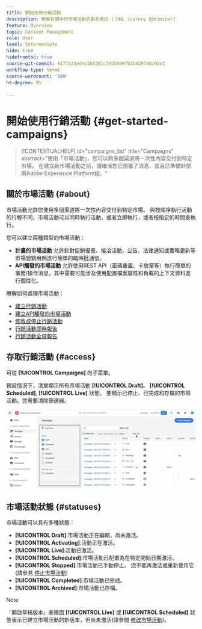 ```yaml
---
title: 開始使用行銷活動
description: 瞭解有關中的市場活動的更多資訊 [!DNL Journey Optimizer]
feature: Overview
topic: Content Management
role: User
level: Intermediate
hide: true
hidefromtoc: true
source-git-commit: 6177a33edeb3b8381c3eb5609762b4d974dc93e3
workflow-type: tm+mt
source-wordcount: '300'
ht-degree: 8%

---
```



# 開始使用行銷活動 {#get-started-campaigns}

>[!CONTEXTUALHELP]
>id="campaigns_list"
>title="Campaigns"
>abstract="使用「市場活動」，您可以跨多個渠道將一次性內容交付到特定市場。 在建立新市場活動之前，請確保您已預置了消息，並且已準備好使用Adobe Experience Platform段。"

## 關於市場活動 {#about}

市場活動允許您使用多個渠道將一次性內容交付到特定市場。 與按順序執行活動的行程不同，市場活動可以同時執行活動，或者立即執行，或者按指定的時間表執行。

您可以建立兩種類型的市場活動：

* **計畫的市場活動** 允許針對促銷優惠、接洽活動、公告、法律通知或策略更新等市場營銷用例進行簡單的臨時批通信。
* **API觸發的市場活動** 允許使用REST API（密碼重置、卡放棄等）執行簡單的事務/操作消息，其中需要可能涉及使用配置檔案屬性和負載的上下文資料進行個性化。

瞭解如何處理市場活動：
* [建立行銷活動](create-campaign.md)
* [建立API觸發的市場活動](api-triggered-campaigns.md)
* [修改或停止行銷活動](modify-stop-campaign.md)
* [行銷活動即時報告](campaign-live-report.md)
* [行銷活動全域報告](campaign-global-report.md)

## 存取行銷活動 {#access}

可從 **[!UICONTROL Campaigns]** 的子菜單。

預設情況下，清單顯示所有市場活動 **[!UICONTROL Draft]**。 **[!UICONTROL Scheduled]**, **[!UICONTROL Live]** 狀態。 要顯示已停止、已完成和存檔的市場活動，您需要清除篩選器。

![](assets/create-campaign-list.png)

## 市場活動狀態 {#statuses}

市場活動可以具有多種狀態：

* **[!UICONTROL Draft]**:市場活動正在編輯，尚未激活。
* **[!UICONTROL Activating]**:活動正在激活。
* **[!UICONTROL Live]**:活動已激活。
* **[!UICONTROL Scheduled]**:市場活動已配置為在特定開始日期激活。
* **[!UICONTROL Stopped]**:市場活動已手動停止。 您不能再激活或重新使用它(請參見 [停止市場活動](modify-stop-campaign.md#stop))
* **[!UICONTROL Completed]**:市場活動已完成。
* **[!UICONTROL Archived]**:市場活動已存檔。

>[!NOTE]
>
>「開啟草稿版本」表徵圖 **[!UICONTROL Live]** 或 **[!UICONTROL Scheduled]** 狀態表示已建立市場活動的新版本，但尚未激活(請參閱 [修改市場活動](modify-stop-campaign.md#modify))。
